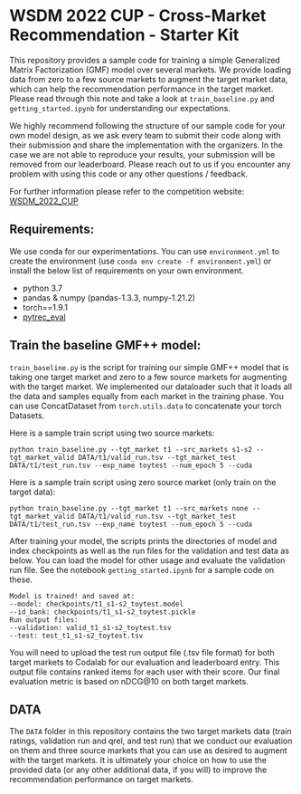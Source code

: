 # WSDM 2022 CUP - Cross-Market Recommendation - Starter Kit 
This repository provides a sample code for training a simple Generalized Matrix Factorization (GMF) model over several markets. We provide loading data from zero to a few source markets to augment the target market data, which can help the recommendation performance in the target market. Please read through this note and take a look at `train_baseline.py` and `getting_started.ipynb` for understanding our expectations.

We highly recommend following the structure of our sample code for your own model design, as we ask every team to submit their code along with their submission and share the implementation with the organizers. In the case we are not able to reproduce your results, your submission will be removed from our leaderboard. Please reach out to us if you encounter any problem with using this code or any other questions / feedback. 

For further information please refer to the competition website: [WSDM_2022_CUP](https://xmrec.github.io/wsdmcup/)

## Requirements:
We use conda for our experimentations. You can use `environment.yml` to create the environment (use `conda env create -f environment.yml`) or install the below list of requirements on your own environment. 

- python 3.7 
- pandas & numpy (pandas-1.3.3, numpy-1.21.2)
- torch==1.9.1
- [pytrec_eval](https://github.com/cvangysel/pytrec_eval)




## Train the baseline GMF++ model:
`train_baseline.py` is the script for training our simple GMF++ model that is taking one target market and zero to a few source markets for augmenting with the target market. We implemented our dataloader such that it loads all the data and samples equally from each market in the training phase. You can use ConcatDataset from `torch.utils.data` to concatenate your torch Datasets. 


Here is a sample train script using two source markets:

    python train_baseline.py --tgt_market t1 --src_markets s1-s2 --tgt_market_valid DATA/t1/valid_run.tsv --tgt_market_test DATA/t1/test_run.tsv --exp_name toytest --num_epoch 5 --cuda
    
Here is a sample train script using zero source market (only train on the target data):

    python train_baseline.py --tgt_market t1 --src_markets none --tgt_market_valid DATA/t1/valid_run.tsv --tgt_market_test DATA/t1/test_run.tsv --exp_name toytest --num_epoch 5 --cuda


After training your model, the scripts prints the directories of model and index checkpoints as well as the run files for the validation and test data as below. You can load the model for other usage and evaluate the validation run file. See the notebook `getting_started.ipynb` for a sample code on these. 

    Model is trained! and saved at:
    --model: checkpoints/t1_s1-s2_toytest.model
    --id_bank: checkpoints/t1_s1-s2_toytest.pickle
    Run output files:
    --validation: valid_t1_s1-s2_toytest.tsv
    --test: test_t1_s1-s2_toytest.tsv
    
You will need to upload the test run output file (.tsv file format) for both target markets to Codalab for our evaluation and leaderboard entry. This output file contains ranked items for each user with their score. Our final evaluation metric is based on nDCG@10 on both target markets.   



## DATA
The `DATA` folder in this repository contains the two target markets data (train ratings, validation run and qrel, and test run) that we conduct our evaluation on them and three source markets that you can use as desired to augment with the target markets. It is ultimately your choice on how to use the provided data (or any other additional data, if you will) to improve the recommendation performance on target markets. 


